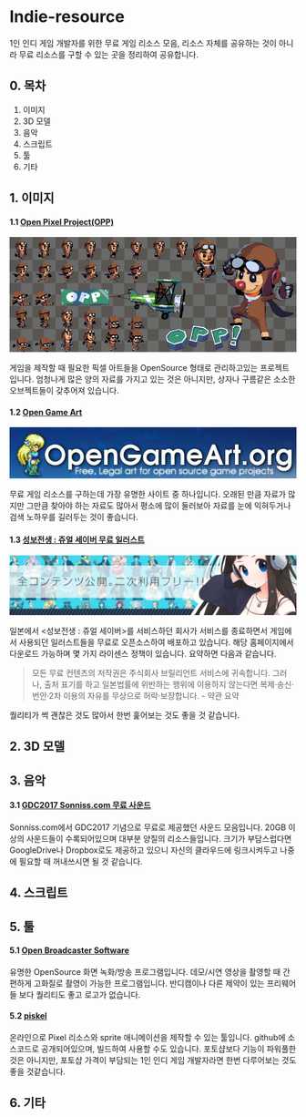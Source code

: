 # Indie-resource
1인 인디 게임 개발자를 위한 무료 게임 리소스 모음, 리소스 자체를 공유하는 것이 아니라 무료 리소스를 구할 수 있는 곳을 정리하여 공유합니다.

## 0. 목차
1. 이미지
2. 3D 모델
3. 음악
4. 스크립트
5. 툴
6. 기타

## 1. 이미지
#### 1.1 [Open Pixel Project(OPP)](http://www.openpixelproject.com/)
![Open Pixel Project(OPP)](/image/opp.png)

게임을 제작할 때 필요한 픽셀 아트들을 OpenSource 형태로 관리하고있는 프로젝트입니다. 엄청나게 많은 양의 자료를 가지고 있는 것은 아니지만, 상자나 구름같은 소소한 오브젝트들이 갖추어져 있습니다.

#### 1.2 [Open Game Art](https://opengameart.org/)
![Open Game Art](/image/oga.jpg)

무료 게임 리소스를 구하는데 가장 유명한 사이트 중 하나입니다. 오래된 만큼 자료가 많지만 그만큼 찾아야 하는 자료도 많아서 평소에 많이 둘러보아 자료를 눈에 익혀두거나 검색 노하우를 길러두는 것이 좋습니다.

#### 1.3 [성보전생 : 쥬얼 세이버 무료 일러스트](http://www.jewel-s.jp/download/)
![성보전생 무료 일러스트](/image/jewel.jpg)

일본에서 <성보전생 : 쥬얼 세이버>를 서비스하던 회사가 서비스를 종료하면서 게임에서 사용되던 일러스트들을 무료로 오픈소스하여 배포하고 있습니다. 해당 홈페이지에서 다운로드 가능하며 몇 가지 라이센스 정책이 있습니다. 요약하면 다음과 같습니다.

> 모든 무료 컨텐츠의 저작권은 주식회사 브릴리언트 서비스에 귀속합니다. 그러나, 출처 표기를 하고 일본법률에 위반하는 행위에 이용하지 않는다면 복제·송신·번안·2차 이용의 자유를 무상으로 허락·보장합니다. - 약관 요약

퀄리티가 썩 괜찮은 것도 많아서 한번 훑어보는 것도 좋을 것 같습니다.

## 2. 3D 모델
## 3. 음악
#### 3.1 [GDC2017 Sonniss.com 무료 사운드](http://www.sonniss.com/gameaudiogdc2017/)
Sonniss.com에서 GDC2017 기념으로 무료로 제공했던 사운드 모음입니다. 20GB 이상의 사운드들이 수록되어있으며 대부분 양질의 리소스들입니다. 크기가 부담스럽다면 GoogleDrive나 Dropbox로도 제공하고 있으니 자신의 클라우드에 링크시켜두고 나중에 필요할 때 꺼내쓰시면 될 것 같습니다.

## 4. 스크립트
## 5. 툴
#### 5.1 [Open Broadcaster Software](https://obsproject.com/)
유명한 OpenSource 화면 녹화/방송 프로그램입니다. 데모/시연 영상을 촬영할 때 간편하게 고화질로 촬영이 가능한 프로그램입니다. 반디캠이나 다른 제약이 있는 프리웨어들 보다 퀄리티도 좋고 로고가 없습니다.

#### 5.2 [piskel](https://github.com/piskelapp/piskel)
온라인으로 Pixel 리소스와 sprite 애니메이션을 제작할 수 있는 툴입니다. github에 소스코드로 공개되어있으며, 빌드하여 사용할 수도 있습니다. 포토샵보다 기능이 파워풀한 것은 아니지만, 포토샵 가격이 부담되는 1인 인디 게임 개발자라면 한번 다루어보는 것도 좋을 것같습니다.
## 6. 기타
